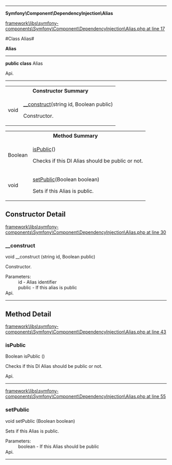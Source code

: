 

- - -

**Symfony\Component\DependencyInjection\Alias**


<a href="https://github.com/JeyDotC/Hirudo/blob/master/framework/libs/symfony-components/Symfony/Component/DependencyInjection/Alias.php#L17" target='_blank'>framework\libs\symfony-components\Symfony\Component\DependencyInjection\Alias.php at line 17</a>

#Class Alias#

**Alias**




- - -

<p><strong>public  class</strong> <span>Alias</span></p>

<div class="comment" id="overview_description"><p></p></div>

<dl>
<dt>Api.</dt>
</dl>


<hr />

<table id="summary_constructor">
<tr><th colspan="2">Constructor Summary</th></tr>
<tr>
<td><span class='k'></span> <span class='nx'>void</span></td>
<td class="description"><p class="name"><a href="#__construct">__construct</a>(string id, Boolean public)</p><p class="description">Constructor.</p></td>
</tr>
</table>

<table id="summary_method">
<tr><th colspan="2">Method Summary</th></tr>
<tr>
<td><span class='k'></span> <span class='nx'>Boolean</span></td>
<td class="description"><p class="name"><a href="#ispublic">isPublic</a>()</p><p class="description">Checks if this DI Alias should be public or not.</p></td>
</tr>
<tr>
<td><span class='k'></span> <span class='nx'>void</span></td>
<td class="description"><p class="name"><a href="#setpublic">setPublic</a>(Boolean boolean)</p><p class="description">Sets if this Alias is public.</p></td>
</tr>
</table>

<h2 id="detail_method">Constructor Detail</h2>

<a href="https://github.com/JeyDotC/Hirudo/blob/master/framework/libs/symfony-components/Symfony/Component/DependencyInjection/Alias.php#L30" target='_blank'>framework\libs\symfony-components\Symfony\Component\DependencyInjection\Alias.php at line 30</a>

<h3 id="__construct">__construct</h3>
<span class='k'></span> <span class='nx'>void</span> <span class='nf'>__construct</span> (string id, Boolean public)

<div class="details">
<p>Constructor.</p><dl>
<dt>Parameters:</dt>
<dd>id - Alias identifier</dd>
<dd>public - If this alias is public</dd>
<dt>Api.</dt>
</dl>

</div>

- - -

<h2 id="detail_method">Method Detail</h2>

<a href="https://github.com/JeyDotC/Hirudo/blob/master/framework/libs/symfony-components/Symfony/Component/DependencyInjection/Alias.php#L43" target='_blank'>framework\libs\symfony-components\Symfony\Component\DependencyInjection\Alias.php at line 43</a>

<h3 id="isPublic()">isPublic</h3>
<span class='k'></span> <span class='nx'>Boolean</span> <span class='nf'>isPublic</span> ()

<div class="details">
<p>Checks if this DI Alias should be public or not.</p><dl>
<dt>Api.</dt>
</dl>

</div>

- - -


<a href="https://github.com/JeyDotC/Hirudo/blob/master/framework/libs/symfony-components/Symfony/Component/DependencyInjection/Alias.php#L55" target='_blank'>framework\libs\symfony-components\Symfony\Component\DependencyInjection\Alias.php at line 55</a>

<h3 id="setPublic()">setPublic</h3>
<span class='k'></span> <span class='nx'>void</span> <span class='nf'>setPublic</span> (Boolean boolean)

<div class="details">
<p>Sets if this Alias is public.</p><dl>
<dt>Parameters:</dt>
<dd>boolean - If this Alias should be public</dd>
<dt>Api.</dt>
</dl>

</div>

- - -

